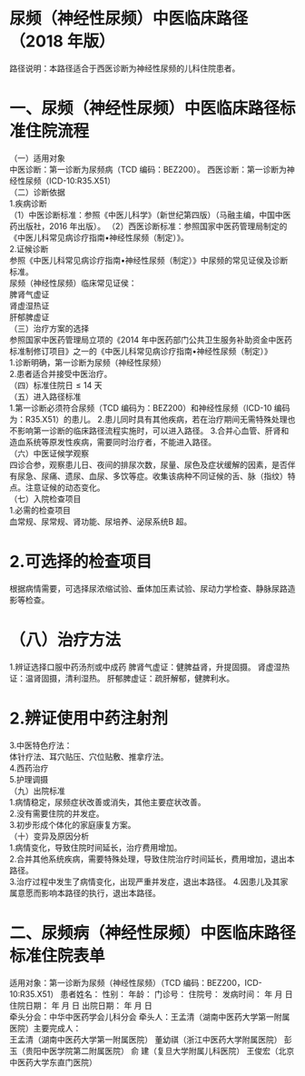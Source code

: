 # 尿频（神经性尿频）中医临床路径 （2018 年版）  
路径说明：本路径适合于西医诊断为神经性尿频的儿科住院患者。  
# 一、尿频（神经性尿频）中医临床路径标准住院流程  
（一）适用对象  
中医诊断：第一诊断为尿频病（TCD 编码：BEZ200）。 西医诊断：第一诊断为神经性尿频（ICD-10:R35.X51）  
（二）诊断依据  
1.疾病诊断  
（1）中医诊断标准：参照《中医儿科学》（新世纪第四版）（马融主编，中国中医药出版社，2016 年出版）。 （2）西医诊断标准：参照国家中医药管理局制定的《中医儿科常见病诊疗指南•神经性尿频（制定）》。  
2.证候诊断  
参照《中医儿科常见病诊疗指南•神经性尿频（制定）》中尿频的常见证侯及诊断标准。  
尿频（神经性尿频）临床常见证侯：  
脾肾气虚证  
肾虚湿热证  
肝郁脾虚证  
（三）治疗方案的选择  
参照国家中医药管理局立项的《2014 年中医药部门公共卫生服务补助资金中医药标准制修订项目》之一的《中医儿科常见病诊疗指南•神经性尿频（制定）》  
1.诊断明确，第一诊断为尿频（神经性尿频）  
2.患者适合并接受中医治疗。  
（四）标准住院日${\leqslant}14$ 天  
（五）进入路径标准  
1.第一诊断必须符合尿频（TCD 编码为：BEZ200）和神经性尿频（ICD-10 编码为：R35.X51）的患儿。 2.患儿同时具有其他疾病，若在治疗期间无需特殊处理也不影响第一诊断的临床路径流程实施时，可以进入路径。 3.合并心血管、肝肾和造血系统等原发性疾病，需要同时治疗者，不能进入路径。  
（六）中医证候学观察  
四诊合参，观察患儿日、夜间的排尿次数，尿量、尿色及症状缓解的因素，是否伴有尿急、尿痛、遗尿、血尿、多饮等症。收集该病种不同证候的舌、脉（指纹）特点。注意证候的动态变化。  
（七）入院检查项目  
1.必需的检查项目  
血常规、尿常规、肾功能、尿培养、泌尿系统B 超。  
# 2.可选择的检查项目  
根据病情需要，可选择尿浓缩试验、垂体加压素试验、尿动力学检查、静脉尿路造影等检查。  
# （八）治疗方法  
1.辨证选择口服中药汤剂或中成药  脾肾气虚证：健脾益肾，升提固摄。 肾虚湿热证：温肾固摄，清利湿热。 肝郁脾虚证：疏肝解郁，健脾利水。  
# 2.辨证使用中药注射剂  
3.中医特色疗法：  
体针疗法、耳穴贴压、穴位贴敷、推拿疗法。  
4.西药治疗  
5.护理调摄  
（九）出院标准  
1.病情稳定，尿频症状改善或消失，其他主要症状改善。  
2.没有需要住院的并发症。  
3.初步形成个体化的家庭康复方案。  
（十）变异及原因分析  
1.病情变化，导致住院时间延长，治疗费用增加。  
2.合并其他系统疾病，需要特殊处理，导致住院治疗时间延长，费用增加，退出本路径。  
3.治疗过程中发生了病情变化，出现严重并发症，退出本路径。 4.因患儿及其家属意愿而影响本路径的执行，退出本路径。  
# 二、尿频病（神经性尿频）中医临床路径标准住院表单  
适用对象：第一诊断为尿频（神经性尿频）（TCD 编码：BEZ200，ICD-10:R35.X51） 患者姓名：         性别：      年龄：        门诊号：       住院号：            发病时间：   年  月  日   住院日期：   年  月  日 出院日期：   年  月   日  
牵头分会：中华中医药学会儿科分会 牵头人：王孟清（湖南中医药大学第一附属医院）主要完成人：  
王孟清（湖南中医药大学第一附属医院） 董幼祺（浙江中医药大学附属医院） 彭  玉（贵阳中医学院第二附属医院） 俞  建（复旦大学附属儿科医院） 王俊宏（北京中医药大学东直门医院）  